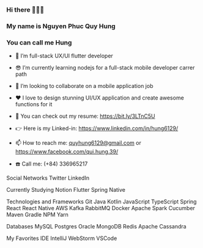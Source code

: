 ### Hi there 👋👋👋
### My name is Nguyen Phuc Quy Hung
### You can call me Hung
 
* 🌱 I’m full-stack UX/UI flutter developer
* 😎 I’m currently learning nodejs for a full-stack mobile developer carrer path
* 👯 I’m looking to collaborate on a mobile application job
* ❤️ I love to design stunning UI/UX application and create awesome functions for it
* 📃 You can check out my resume: https://bit.ly/3LTnC5U

* 👉 Here is my Linked-in: https://www.linkedin.com/in/hung6129/
* 📫 How to reach me: quyhung6129@gmail.com or https://www.facebook.com/qui.hung.39/
* ☎️ Call me: (+84) 336965217

Social Networks
Twitter LinkedIn

Currently Studying Notion
Flutter Spring Native

Technologies and Frameworks
Git Java Kotlin JavaScript TypeScript Spring React React Native AWS Kafka RabbitMQ Docker Apache Spark Cucumber Maven Gradle NPM Yarn

Databases
MySQL Postgres Oracle MongoDB Redis Apache Cassandra

My Favorites IDE
IntelliJ WebStorm VSCode




